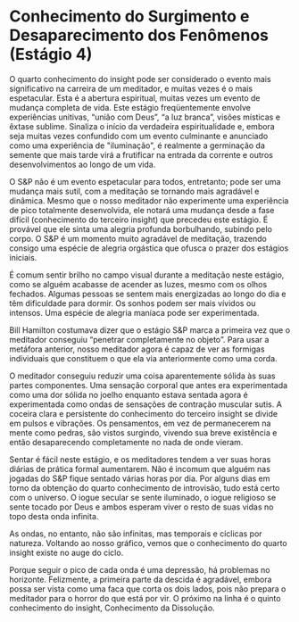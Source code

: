 # Conhecimento do Surgimento e Desaparecimento dos Fenômenos (Estágio 4)

O quarto conhecimento do insight pode ser considerado o evento mais significativo na carreira de um meditador, e muitas vezes é o mais espetacular. Esta é a abertura espiritual, muitas vezes um evento de mudança completa de vida. Este estágio freqüentemente envolve experiências unitivas, “união com Deus”, “a luz branca”, visões místicas e êxtase sublime. Sinaliza o início da verdadeira espiritualidade e, embora seja muitas vezes confundido com um evento culminante e anunciado como uma experiência de "iluminação", é realmente a germinação da semente que mais tarde virá a frutificar na entrada da corrente e outros desenvolvimentos ao longo de um vida.

O S&P não é um evento espetacular para todos, entretanto; pode ser uma mudança mais sutil, com a meditação se tornando mais agradável e dinâmica. Mesmo que o nosso meditador não experimente uma experiência de pico totalmente desenvolvida, ele notará uma mudança desde a fase difícil (conhecimento do terceiro insight) que precedeu este estágio. É provável que ele sinta uma alegria profunda borbulhando, subindo pelo corpo. O S&P é um momento muito agradável de meditação, trazendo consigo uma espécie de alegria orgástica que ofusca o prazer dos estágios iniciais.

É comum sentir brilho no campo visual durante a meditação neste estágio, como se alguém acabasse de acender as luzes, mesmo com os olhos fechados. Algumas pessoas se sentem mais energizadas ao longo do dia e têm dificuldade para dormir. Os sonhos podem ser mais vívidos ou intensos. Uma espécie de alegria maníaca pode ser experimentada.

Bill Hamilton costumava dizer que o estágio S&P marca a primeira vez que o meditador conseguiu “penetrar completamente no objeto”. Para usar a metáfora anterior, nosso meditador agora é capaz de ver as formigas individuais que constituem o que ela via anteriormente como uma corda.

O meditador conseguiu reduzir uma coisa aparentemente sólida às suas partes componentes. Uma sensação corporal que antes era experimentada como uma dor sólida no joelho enquanto estava sentada agora é experimentada como ondas de sensações de contração muscular sutis. A coceira clara e persistente do conhecimento do terceiro insight se divide em pulsos e vibrações. Os pensamentos, em vez de permanecerem na mente como pedras, são vistos surgindo, vivendo sua breve existência e então desaparecendo completamente no nada de onde vieram.

Sentar é fácil neste estágio, e os meditadores tendem a ver suas horas diárias de prática formal aumentarem. Não é incomum que alguém nas jogadas do S&P fique sentado várias horas por dia. Por alguns dias em torno da obtenção do quarto conhecimento de introvisão, tudo está certo com o universo. O iogue secular se sente iluminado, o iogue religioso se sente tocado por Deus e ambos esperam viver o resto de suas vidas no topo desta onda infinita.

As ondas, no entanto, não são infinitas, mas temporais e cíclicas por natureza. Voltando ao nosso gráfico, vemos que o conhecimento do quarto insight existe no auge do ciclo.

Porque seguir o pico de cada onda é uma depressão, há problemas no horizonte. Felizmente, a primeira parte da descida é agradável, embora possa ser vista como uma faca que corta os dois lados, pois não prepara o meditador para o horror do que está por vir. O próximo na linha é o quinto conhecimento do insight, Conhecimento da Dissolução.